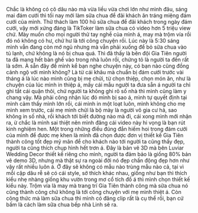 Chắc là không có cô dâu nào mà vừa liều vừa chơi lớn như mình đâu, sáng mai đám cưới thì tối nay mới làm sữa chua để đãi khách ăn tráng miệng đám cưới của mình. Thử thách làm 100 hũ sữa chua để đãi khách trong ngày đám cưới, vậy mới xứng đáng là TikToker làm sữa chua có video hơn 5 triệu view chứ. Mày muốn cho mọi người thử tay nghề của mình á, may mà trộm vía rồi đó nó không có hư, chứ hư là tới công chuyện rồi. Lúc này là 5:30 sáng mình vẫn đang còn mớ ngủ nhưng mà vẫn phải xuống để bỏ sữa chua vào tủ lạnh, chứ không là nó bị chua quá. Thì đã thấy là bên đội Gia Tiên người ta đã mang hết bàn ghế vào trong nhà luôn rồi, chứng tỏ là người ta đến rất là sớm. À sẵn đây để mình kể bạn nghe chuyện này, có bạn nào cũng đồng cảnh ngộ với mình không? Là từ cái khâu mà chuẩn bị đám cưới trước vài tháng á là lúc nào mình cũng bị mẹ chửi, từ chọn thiệp, chọn món ăn, như là chuyện của lúc mình in thiệp á, mấy cái mẫu người ta đưa sẵn á người ta chỉ ghi tắt cái quận thôi, chứ người ta không ghi rõ số nhà thì mình cũng làm y chang vậy. Mà phải công nhận lúc đó mình bị sao á, mình tự quyết định tại mình cảm thấy mình lớn rồi, cái mình in một loạt luôn, mình không cho mẹ mình xem trước, cái mẹ mình chửi là bộ mày là người vô gia cư hả, sao không in số nhà, rồi khách tới biết đường nào mà đi, cái xong mình mới nhận ra, ừ chắc là mình sai thiệt nên mình đăng cái video này hi vọng là bạn rút kinh nghiệm hen. Một trong những điều đúng đắn hiếm hoi trong đám cưới của mình để được mẹ khen là mình đã chọn được đơn vị thiết kế Gia Tiên thành công tốt đẹp mỹ mãn để cho khách nào tới người ta cũng thấy đẹp, người ta cũng thích chụp hình hết trơn á. Đây là bản vẽ 3D mà bên Luviar Wedding Decor thiết kế riêng cho mình, người ta đảm bảo là giống 80% bản vẽ demo 3D, nhưng mà thật sự ra ngoài đời nó đẹp chấn động đẹp hơn như vậy rất nhiều luôn á. Ở đây sẽ không có mẫu nào trùng mẫu nào cả, tại vì mỗi cặp dâu rễ sẽ có cái style, sở thích khác nhau, giống như bạn thì thích kiểu nhẹ nhàng giống khu vườn trong mơ cổ tích đồ á thì mình chọn thiết kế kiểu này. Trộm vía là may mà trang trí Gia Tiên thành công mà sữa chua nó cũng thành công chứ không là tới công chuyện với mẹ mình thiệt á. Còn công thức mà làm sữa chua thì mình có đăng clip rất là cụ thể rồi, bạn cứ bấm là cách làm sữa chua bếp nhà Linh sẽ ra.